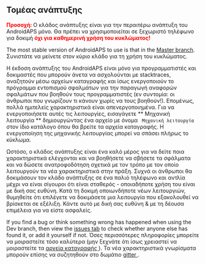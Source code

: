 ## Τομέας ανάπτυξης

<font color="#FF0000"><strong> Προσοχή: </strong></font>
Ο κλάδος ανάπτυξης είναι για την περαιτέρω ανάπτυξη του AndroidAPS μόνο. Θα πρέπει να χρησιμοποιείται σε ξεχωριστό τηλέφωνο για δοκιμή <font color="#FF0000"><strong> όχι για καθημερινή χρήση του κυκλώματος! </strong></font>

The most stable version of AndroidAPS to use is that in the [Master branch](https://github.com/nightscout/AndroidAPS/tree/master). Συνιστάτε να μείνετε στον κύριο κλάδο για τη χρήση του κυκλώματος.

Η έκδοση ανάπτυξης του AndroidAPS είναι μόνο για προγραμματιστές και δοκιμαστές που μπορούν άνετα να ασχολούνται με stacktraces, αναζητούν μέσω αρχείων καταγραφής και ίσως ενεργοποιούν το πρόγραμμα εντοπισμού σφαλμάτων για την παραγωγή αναφορών σφαλμάτων που βοηθούν τους προγραμματιστές (εν συντομία: οι άνθρωποι που γνωρίζουν τι κάνουν χωρίς να τους βοηθούν!). Επομένως, πολλά ημιτελείς χαρακτηριστικά είναι απενεργοποιημένα. Για να ενεργοποιήσετε αυτές τις λειτουργίες, εισαγάγετε ** Μηχανική λειτουργία ** δημιουργώντας ένα αρχείο με όνομα ` Μηχανική λειτουργία` στον ίδιο κατάλογο όπου θα βρείτε τα αρχεία καταγραφής. Η ενεργοποίηση της μηχανικής λειτουργίας μπορεί να σπάσει πλήρως το κύκλωμα.

Ωστόσο, ο κλάδος ανάπτυξης είναι ένα καλό μέρος για να δείτε ποια χαρακτηριστικά ελέγχονται και να βοηθήσετε να σβήσετε τα σφάλματα και να δώσετε ανατροφοδότηση σχετικά με τον τρόπο με τον οποίο λειτουργούν τα νέα χαρακτηριστικά στην πράξη. Συχνά οι άνθρωποι θα δοκιμάσουν τον κλάδο ανάπτυξης σε ένα παλιό τηλέφωνο και αντλία μέχρι να είναι σίγουροι ότι είναι σταθερός - οποιαδήποτε χρήση του είναι με δική σας ευθύνη. Κατά τη δοκιμή οποιωνδήποτε νέων λειτουργιών, θυμηθείτε ότι επιλέγετε να δοκιμάσετε μια λειτουργία που εξακολουθεί να βρίσκεται σε εξέλιξη. Κάντε αυτό με δική σας ευθύνη & με τη δέουσα επιμέλεια για να είστε ασφαλείς.

If you find a bug or think something wrong has happened when using the Dev branch, then view the [issues tab](https://github.com/nightscout/AndroidAPS/issues) to check whether anyone else has found it, or add it yourself if not. Όσες περισσότερες πληροφορίες μπορείτε να μοιραστείτε τόσο καλύτερα (μην ξεχνάτε ότι ίσως χρειαστεί να μοιραστείτε τα [αρχεία καταγραφής ](../Usage/Accessing-logfiles.md)). Τα νέα χαρακτηριστικά γνωρίσματα μπορούν επίσης να συζητηθούν στο δωμάτιο [ gitter ](https://gitter.im/MilosKozak/AndroidAPS).